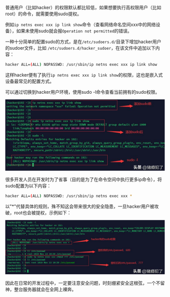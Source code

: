 普通用户（比如hacker）的权限默认都比较低，如果想要执行高权限用户（比如root）的命令，就需要使用sudo提权。

例如`ip netns exec xxx ip link show`命令（查看网络命名空间xxx中的网络设备），如果未使用sudo就会报`Operation not permitted`的错误。

一种十分简单的配置sudo的方式，是在`/etc/sudoers.d/`目录下增加hacker用户的sudoer文件，比如
`/etc/sudoers.d/hacker_sudoer`，在该文件中追加以下内容：

```bash
hacker ALL=(ALL) NOPASSWD: /usr/sbin/ip netns exec xxx ip link show
```

这样hacker便有了执行`ip netns exec xxx ip link show`的权限，这也是嵌入式设备最常见的配置方式。

可以通过切换到hacker用户环境，使用sudo -l命令查看当前拥有的sudo权限。

![](assets/20250323_115458_image.png)

很多开发人员在开发时为了省事（目的是为了在命令空间中执行更多ip命令），将sudo配置为以下内容：

```bash
hacker ALL=(ALL) NOPASSWD: /usr/sbin/ip netns exec xxx *
```

以"*"代替具体的规则，殊不知这会带来很大的安全隐患，一旦hacker用户被攻破，root也会被提权，示例如下：

![](assets/20250323_115536_image.png)

因此在日常的开发过程中，一定要注意安全问题，时刻绷紧安全这根弦，一个不留神，整台服务器就会在全网上裸奔。
